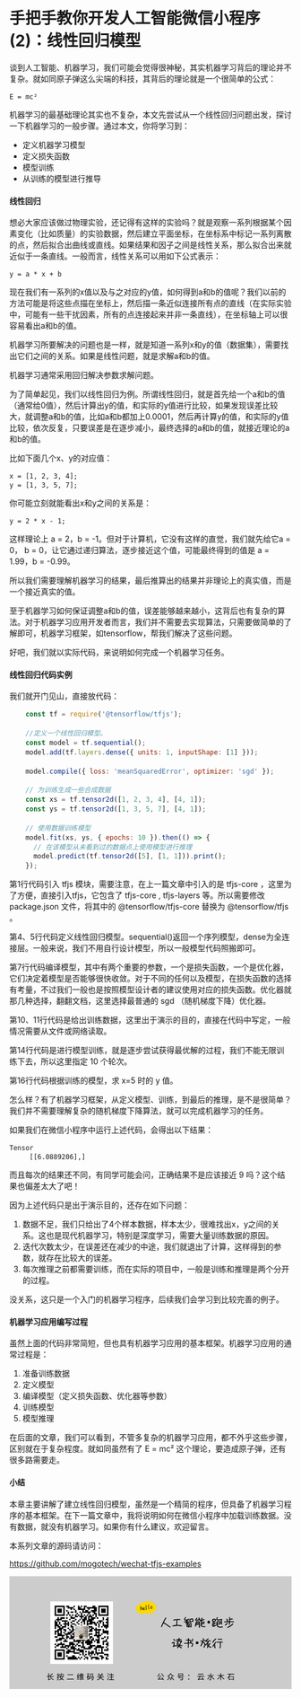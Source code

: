 # 手把手教你开发人工智能微信小程序(2)：线性回归模型

谈到人工智能、机器学习，我们可能会觉得很神秘，其实机器学习背后的理论并不复杂。就如同原子弹这么尖端的科技，其背后的理论就是一个很简单的公式：

```
E = mc²
```

机器学习的最基础理论其实也不复杂，本文先尝试从一个线性回归问题出发，探讨一下机器学习的一般步骤。通过本文，你将学习到：

* 定义机器学习模型
* 定义损失函数
* 模型训练
* 从训练的模型进行推导

#### 线性回归

想必大家应该做过物理实验，还记得有这样的实验吗？就是观察一系列根据某个因素变化（比如质量）的实验数据，然后建立平面坐标，在坐标系中标记一系列离散的点，然后拟合出曲线或直线。如果结果和因子之间是线性关系，那么拟合出来就近似于一条直线。一般而言，线性关系可以用如下公式表示：

```
y = a * x + b
```

现在我们有一系列的x值以及与之对应的y值，如何得到a和b的值呢？我们以前的方法可能是将这些点描在坐标上，然后描一条近似连接所有点的直线（在实际实验中，可能有一些干扰因素，所有的点连接起来并非一条直线），在坐标轴上可以很容易看出a和b的值。

机器学习所要解决的问题也是一样，就是知道一系列x和y的值（数据集），需要找出它们之间的关系。如果是线性问题，就是求解a和b的值。

机器学习通常采用回归解决参数求解问题。

为了简单起见，我们以线性回归为例。所谓线性回归，就是首先给一个a和b的值（通常给0值），然后计算出y的值，和实际的y值进行比较，如果发现误差比较大，就调整a和b的值，比如a和b都加上0.0001，然后再计算y的值，和实际的y值比较，依次反复，只要误差是在逐步减小，最终选择的a和b的值，就接近理论的a和b的值。

比如下面几个x、y的对应值：

```
x = [1, 2, 3, 4];
y = [1, 3, 5, 7];
```

你可能立刻就能看出x和y之间的关系是：

```
y = 2 * x - 1;
```

这样理论上 a = 2，b = -1。但对于计算机，它没有这样的直觉，我们就先给它a = 0， b = 0，让它通过递归算法，逐步接近这个值，可能最终得到的值是 a = 1.99，b = -0.99。

所以我们需要理解机器学习的结果，最后推算出的结果并非理论上的真实值，而是一个接近真实的值。

至于机器学习如何保证调整a和b的值，误差能够越来越小，这背后也有复杂的算法。对于机器学习应用开发者而言，我们并不需要去实现算法，只需要做简单的了解即可，机器学习框架，如tensorflow，帮我们解决了这些问题。

好吧，我们就以实际代码，来说明如何完成一个机器学习任务。

#### 线性回归代码实例

我们就开门见山，直接放代码：

```javascript
    const tf = require('@tensorflow/tfjs');

    //定义一个线性回归模型。
    const model = tf.sequential();
    model.add(tf.layers.dense({ units: 1, inputShape: [1] }));

    model.compile({ loss: 'meanSquaredError', optimizer: 'sgd' });

    // 为训练生成一些合成数据
    const xs = tf.tensor2d([1, 2, 3, 4], [4, 1]);
    const ys = tf.tensor2d([1, 3, 5, 7], [4, 1]);

    // 使用数据训练模型
    model.fit(xs, ys, { epochs: 10 }).then(() => {
      // 在该模型从未看到过的数据点上使用模型进行推理
      model.predict(tf.tensor2d([5], [1, 1])).print();
    });
```

第1行代码引入 tfjs 模块，需要注意，在上一篇文章中引入的是 tfjs-core ，这里为了方便，直接引入tfjs，它包含了 tfjs-core ,  tfjs-layers 等。所以需要修改 package.json 文件，将其中的 @tensorflow/tfjs-core 替换为 @tensorflow/tfjs 。

第4、5行代码定义线性回归模型。sequential()返回一个序列模型，dense为全连接层。一般来说，我们不用自行设计模型，所以一般模型代码照搬即可。

第7行代码编译模型，其中有两个重要的参数，一个是损失函数，一个是优化器，它们决定着模型是否能够很快收敛。对于不同的任何以及模型，在损失函数的选择有考量，不过我们一般也是按照模型设计者的建议使用对应的损失函数。优化器就那几种选择，翻翻文档，这里选择最普通的 sgd （随机梯度下降）优化器。

第10、11行代码是给出训练数据，这里出于演示的目的，直接在代码中写定，一般情况需要从文件或网络读取。

第14行代码是进行模型训练，就是逐步尝试获得最优解的过程，我们不能无限训练下去，所以这里指定 10 个轮次。

第16行代码根据训练的模型，求 x=5 时的 y 值。

怎么样？有了机器学习框架，从定义模型、训练，到最后的推理，是不是很简单？我们并不需要理解复杂的随机梯度下降算法，就可以完成机器学习的任务。

如果我们在微信小程序中运行上述代码，会得出以下结果：

```
Tensor
     [[6.0889206],]
```

而且每次的结果还不同，有同学可能会问，正确结果不是应该接近 9 吗？这个结果也偏差太大了吧！

因为上述代码只是出于演示目的，还存在如下问题：

1. 数据不足，我们只给出了4个样本数据，样本太少，很难找出x，y之间的关系。这也是现代机器学习，特别是深度学习，需要大量训练数据的原因。
2. 迭代次数太少，在误差还在减少的中途，我们就退出了计算，这样得到的参数，就存在比较大的误差。
3. 每次推理之前都需要训练，而在实际的项目中，一般是训练和推理是两个分开的过程。

没关系，这只是一个入门的机器学习程序，后续我们会学习到比较完善的例子。

#### 机器学习应用编写过程

虽然上面的代码非常简短，但也具有机器学习应用的基本框架。机器学习应用的通常过程是：

1. 准备训练数据
2. 定义模型
3. 编译模型（定义损失函数、优化器等参数）
4. 训练模型
5. 模型推理

在后面的文章，我们可以看到，不管多复杂的机器学习应用，都不外乎这些步骤，区别就在于复杂程度。就如同虽然有了 E = mc² 这个理论，要造成原子弹，还有很多路需要走。

#### 小结

本章主要讲解了建立线性回归模型，虽然是一个精简的程序，但具备了机器学习程序的基本框架。在下一篇文章中，我将说明如何在微信小程序中加载训练数据。没有数据，就没有机器学习。如果你有什么建议，欢迎留言。

本系列文章的源码请访问：

https://github.com/mogotech/wechat-tfjs-examples

![images](https://raw.githubusercontent.com/mogoweb/mywritings/master/book_wechat/common_images/%E5%BE%AE%E4%BF%A1%E5%85%AC%E4%BC%97%E5%8F%B7_%E5%85%B3%E6%B3%A8%E4%BA%8C%E7%BB%B4%E7%A0%81.png)
